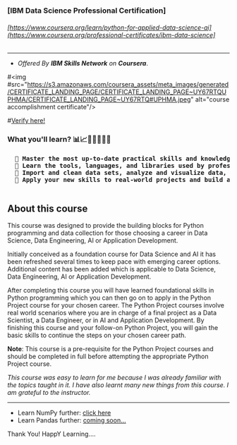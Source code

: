 ### [IBM Data Science Professional Certification]
###### [https://www.coursera.org/learn/python-for-applied-data-science-ai](https://www.coursera.org/professional-certificates/ibm-data-science]
---
* _Offered By **IBM Skills Network** on **Coursera**_.

#<img #src="https://s3.amazonaws.com/coursera_assets/meta_images/generated/CERTIFICATE_LANDING_PAGE/CERTIFICATE_LANDING_PAGE~UY67RTQUPHMA/CERTIFICATE_LANDING_PAGE~UY67RTQ#UPHMA.jpeg" alt="course accomplishment certificate"/>

#[Verify here!](https://coursera.org/verify/UY67RTQUPHMA)

<h3>What you'll learn? 📊📈👨🏻‍💻🤖🐍 </h3>
<h4><pre>
  🔸 Master the most up-to-date practical skills and knowledge that data scientists use in their daily roles.
  🔸 Learn the tools, languages, and libraries used by professional data scientists, including Python and SQL.
  🔸 Import and clean data sets, analyze and visualize data, and build machine learning models and pipelines.
  🔸 Apply your new skills to real-world projects and build a portfolio of data projects that showcase your proficiency to employers.

</h4></pre>

## About this course
This course was designed to provide the building blocks for Python programming and data collection for those choosing a career in Data Science, Data Engineering, AI or Application Development. 

Initially conceived as a foundation course for Data Science and AI it has been refreshed several times to keep pace with emerging career options. Additional content has been added which is applicable to Data Science, Data Engineering, AI or Application Development. 

After completing this course you will have learned foundational skills in Python programming which you can then go on to apply in the Python Project course for your chosen career.  The Python Project courses involve real world scenarios where you are in charge of a final project as a Data Scientist, a Data Engineer, or in AI and Application Development. By finishing this course and your follow-on Python Project, you will gain the basic skills to continue the steps on your chosen career path.  

**Note**: This course is a pre-requisite for the Python Project courses and should be completed in full before attempting the appropriate Python Project course. 


_This course was easy to learn for me because I was already familiar with the topics taught in it. I have also learnt many new things from this course. I am grateful to the instructor._

---

* Learn NumPy further: <a href="https://github.com/yashuv/NumPy-for-Data-Science">click here</a><br>
* Learn Pandas further: <a href="#">coming soon...</a><br>

Thank You! HappY Learning....
